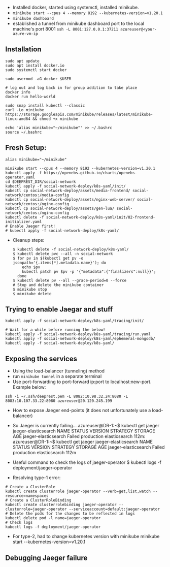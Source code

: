 - Installed docker, started using systemctl, installed minikube.
- `minikube start --cpus 4 --memory 8192 --kubernetes-version=v1.20.1`
- `minikube dashboard`
- established a tunnel from minikube dashboard port to the local machine's port 8001
    `ssh -L 8001:127.0.0.1:37211 azureuser@<your-azure-vm-ip`

## Installation

```
sudo apt update
sudo apt install docker.io
sudo systemctl start docker

sudo usermod -aG docker $USER

# log out and log back in for group addition to take place
docker info
docker run hello-world

sudo snap install kubectl --classic
curl -Lo minikube https://storage.googleapis.com/minikube/releases/latest/minikube-linux-amd64 && chmod +x minikube

echo 'alias minikube="~/minikube"' >> ~/.bashrc
source ~/.bashrc
```


## Fresh Setup:

```
alias minikube="~/minikube"
```

```
minikube start --cpus 4 --memory 8192 --kubernetes-version=v1.20.1
kubectl apply -f https://openebs.github.io/charts/openebs-operator.yaml
cd $DEEPREST_DIR/social-network
kubectl apply -f social-network-deploy/k8s-yaml/init/
kubectl cp social-network-deploy/assets/media-frontend/ social-network/centos:/media-config
kubectl cp social-network-deploy/assets/nginx-web-server/ social-network/centos:/nginx-config
kubectl cp social-network-deploy/assets/gen-lua/ social-network/centos:/nginx-config
kubectl delete -f social-network-deploy/k8s-yaml/init/02-frontend-initializer.yaml
# Enable Jaeger first!
# kubectl apply -f social-network-deploy/k8s-yaml/
```

- Cleanup steps:
	```
	$ kubectl delete -f social-network-deploy/k8s-yaml/
	$ kubectl delete pvc --all -n social-network
	$ for pv in $(kubectl get pv -o jsonpath='{.items[*].metadata.name}'); do
		echo $pv
		kubectl patch pv $pv -p '{"metadata":{"finalizers":null}}';
	  done
	$ kubectl delete pv --all --grace-period=0 --force
	# Stop and delete the minikube container
	$ minikube stop
    $ minikube delete
	```


## Trying to enable Jaegar and stuff
```
kubectl apply -f social-network-deploy/k8s-yaml/tracing/init/

# Wait for a while before running the below!
kubectl apply -f social-network-deploy/k8s-yaml/tracing/run.yaml
kubectl apply -f social-network-deploy/k8s-yaml/ephemeral-mongodb/
kubectl apply -f social-network-deploy/k8s-yaml/
```

## Exposing the services

- Using the load-balancer (tunneling) method
- run `minikube tunnel` in a separate terminal
- Use port-forwarding to port-forward ip:port to localhost:new-port. Example below:
```
ssh -i ~/.ssh/deeprest.pem -L 8082:10.98.32.24:8080 -L 8083:10.107.33.22:8080 azureuser@20.120.245.199
```

- How to expose Jaeger end-points (it does not unfortunately use a load-balancer)
- So Jaeger is currently failing...
azureuser@DR-1:~$ kubectl get jaeger jaeger-elasticsearch
NAME                   STATUS   VERSION   STRATEGY     STORAGE         AGE
jaeger-elasticsearch   Failed             production   elasticsearch   112m:
azureuser@DR-1:~$ kubectl get jaeger jaeger-elasticsearch
NAME                   STATUS   VERSION   STRATEGY     STORAGE         AGE
jaeger-elasticsearch   Failed             production   elasticsearch   112m

- Useful command to check the logs of jaeger-operator
$ kubectl logs -f deployment/jaeger-operator

- Resolving type-1 error:
```
# Create a ClusterRole
kubectl create clusterrole jaeger-operator --verb=get,list,watch --resource=namespaces
# Create a ClusterRoleBinding
kubectl create clusterrolebinding jaeger-operator --clusterrole=jaeger-operator --serviceaccount=default:jaeger-operator
# Delete the pods for the changes to be reflected in logs
kubectl delete pod -l name=jaeger-operator
# Check logs
kubectl logs -f deployment/jaeger-operator
```
- For type-2, had to change kubernetes version with minikube
minikube start --kubernetes-version=v1.20.1



## Debugging Jaeger failure


